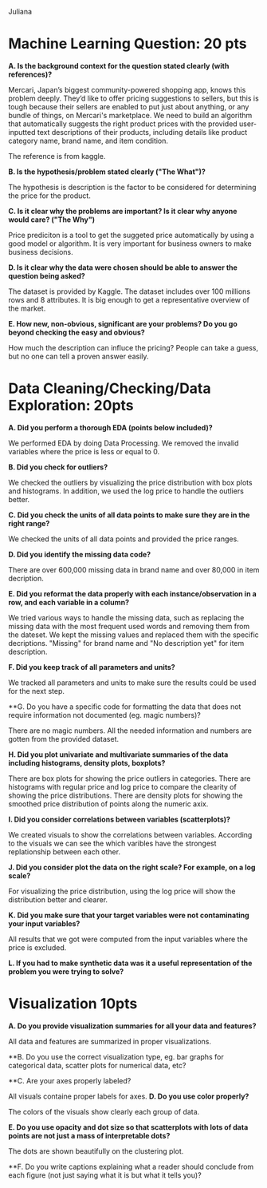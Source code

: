 Juliana 

# Machine Learning Question: 20 pts

**A. Is the background context for the question stated clearly (with references)?**

Mercari, Japan’s biggest community-powered shopping app, knows this problem deeply. They’d like to offer pricing suggestions to sellers, 
but this is tough because their sellers are enabled to put just about anything, or any bundle of things, on Mercari's marketplace.
We need to build an algorithm that automatically suggests the right product prices with the provided user-inputted text descriptions of their products, including details like product category name, brand name, and item condition.    

The reference is from kaggle. 

**B. Is the hypothesis/problem stated clearly ("The What")?**

The hypothesis is description is the factor to be considered for determining  the price for the product. 


**C. Is it clear why the problems are important? Is it clear why anyone would care? ("The Why")**

Price prediciton is a tool to get the suggeted price automatically by using a good model or algorithm. 
It is very important for business owners to make business decisions.  


**D. Is it clear why the data were chosen should be able to answer the question being asked?**

The dataset is provided by Kaggle. The dataset includes over 100 millions rows and 8 attributes. It is big enough to get a representative overview of the market. 

**E. How new, non-obvious, significant are your problems? Do you go beyond checking the easy and obvious?**

How much the description can influce the pricing? People can take a guess, but no one can tell a proven answer easily. 

# Data Cleaning/Checking/Data Exploration: 20pts

**A. Did you perform a thorough EDA (points below included)?**

We performed EDA by doing Data Processing. We removed the invalid variables where the price is less or equal to 0.

**B. Did you check for outliers?**

We checked the outliers by visualizing the price distribution with box plots and histograms. In addition, we used the log price to handle the outliers better.

**C. Did you check the units of all data points to make sure they are in the right range?**

We checked the units of all data points and provided the price ranges. 

**D. Did you identify the missing data code?**

There are over 600,000 missing data in brand name and over 80,000 in item decription. 

**E. Did you reformat the data properly with each instance/observation in a row, and each variable in a column?**

We tried various ways to handle the missing data, such as replacing the missing data with the most frequent used words and removing them from the dateset.
We kept the missing values and replaced them with the specific decriptions.
"Missing" for brand name and "No description yet" for item description. 

**F. Did you keep track of all parameters and units?**

We tracked all parameters and units to make sure the results could be used for the next step.

**G. Do you have a specific code for formatting the data that does not require information not documented (eg. magic numbers)?

There are no magic numbers. All the needed information and numbers are gotten from the provided dataset.

**H. Did you plot univariate and multivariate summaries of the data including histograms, density plots, boxplots?**

There are box plots for showing the price outliers in categories. 
There are histograms with regular price and log price to compare the clearity of showing the price distributions. 
There are density plots for showing the smoothed price distribution of points along the numeric axix. 

**I. Did you consider correlations between variables (scatterplots)?**

We created visuals to show the correlations between variables. According to the visuals we can see the which varibles have the strongest replationship between each other.

**J. Did you consider plot the data on the right scale? For example, on a log scale?**

For visualizing the price distribution, using the log price will show the distribution better and clearer.

**K. Did you make sure that your target variables were not contaminating your input variables?**

All results that we got were computed from the input variables where the price is excluded. 

**L. If you had to make synthetic data was it a useful representation of the problem you were trying to solve?**




# Visualization 10pts

**A. Do you provide visualization summaries for all your data and features?**

All data and features are summarized in proper visualizations. 

**B. Do you use the correct visualization type, eg. bar graphs for categorical data, scatter plots for numerical data, etc?

**C. Are your axes properly labeled?

All visuals containe proper labels for axes. 
**D. Do you use color properly?**

The colors of the visuals show clearly each group of data. 

**E. Do you use opacity and dot size so that scatterplots with lots of data points are not just a mass of interpretable dots?**

The dots are shown beautifully on the clustering plot. 

**F. Do you write captions explaining what a reader should conclude from each figure (not just saying what it is but what it tells you)?
